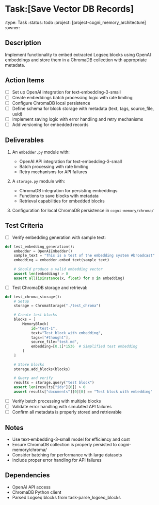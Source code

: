 # Task:[Save Vector DB Records]
:type: Task
:status: todo
:project: [project-cogni_memory_architecture]
:owner: 

## Description
Implement functionality to embed extracted Logseq blocks using OpenAI embeddings and store them in a ChromaDB collection with appropriate metadata.

## Action Items
- [ ] Set up OpenAI integration for text-embedding-3-small
- [ ] Create embeddings batch processing logic with rate limiting
- [ ] Configure ChromaDB local persistence
- [ ] Define schema for block storage with metadata (text, tags, source_file, uuid)
- [ ] Implement saving logic with error handling and retry mechanisms
- [ ] Add versioning for embedded records

## Deliverables
1. An `embedder.py` module with:
   - OpenAI API integration for text-embedding-3-small
   - Batch processing with rate limiting
   - Retry mechanisms for API failures

2. A `storage.py` module with:
   - ChromaDB integration for persisting embeddings
   - Functions to save blocks with metadata
   - Retrieval capabilities for embedded blocks

3. Configuration for local ChromaDB persistence in `cogni-memory/chroma/`

## Test Criteria
- [ ] Verify embedding generation with sample text:
```python
def test_embedding_generation():
    embedder = OpenAIEmbedder()
    sample_text = "This is a test of the embedding system #broadcast"
    embedding = embedder.embed_text(sample_text)
    
    # Should produce a valid embedding vector
    assert len(embedding) > 0
    assert all(isinstance(x, float) for x in embedding)
```

- [ ] Test ChromaDB storage and retrieval:
```python
def test_chroma_storage():
    # Setup
    storage = ChromaStorage("./test_chroma")
    
    # Create test blocks
    blocks = [
        MemoryBlock(
            id="test-1",
            text="Test block with embedding",
            tags=["#thought"],
            source_file="test.md",
            embedding=[0.1]*1536  # Simplified test embedding
        )
    ]
    
    # Store blocks
    storage.add_blocks(blocks)
    
    # Query and verify
    results = storage.query("test block")
    assert len(results["ids"][0]) > 0
    assert results["documents"][0][0] == "Test block with embedding"
```

- [ ] Verify batch processing with multiple blocks
- [ ] Validate error handling with simulated API failures
- [ ] Confirm all metadata is properly stored and retrievable

## Notes
- Use text-embedding-3-small model for efficiency and cost
- Ensure ChromaDB collection is properly persisted to cogni-memory/chroma/
- Consider batching for performance with large datasets
- Include proper error handling for API failures

## Dependencies
- OpenAI API access
- ChromaDB Python client
- Parsed Logseq blocks from task-parse_logseq_blocks 